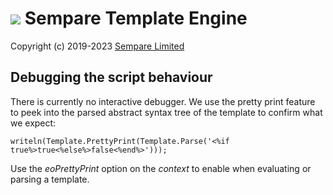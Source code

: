 # ![](../images/sempare-logo-45px.png) Sempare Template Engine

Copyright (c) 2019-2023 [Sempare Limited](http://www.sempare.ltd)

## Debugging the script behaviour

There is currently no interactive debugger. We use the pretty print feature to peek into the parsed abstract syntax tree of the template to confirm what we expect:
```
writeln(Template.PrettyPrint(Template.Parse('<%if true%>true<%else%>false<%end%>')));
```

Use the _eoPrettyPrint_ option on the _context_ to enable when evaluating or parsing a template.
